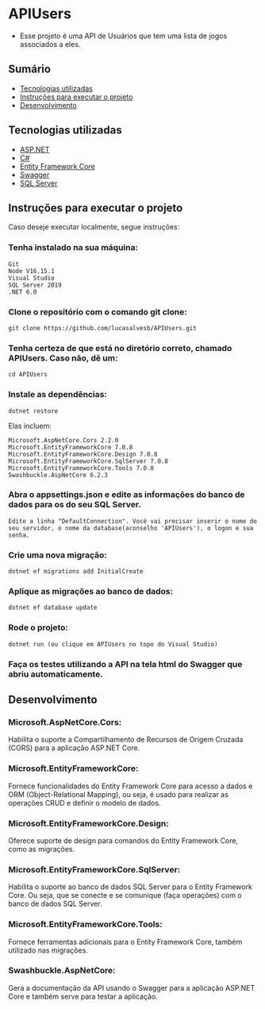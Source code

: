 # APIUsers

* Esse projeto é uma API de Usuários que tem uma lista de jogos associados a eles.

## Sumário

* [Tecnologias utilizadas](https://github.com/lucasalvesb/APIUsers/#tecnologias-utilizadas)
* [Instruções para executar o projeto](https://github.com/lucasalvesb/APIUsers#instru%C3%A7%C3%B5es-para-executar-o-projeto)
* [Desenvolvimento](https://github.com/lucasalvesb/APIUsers/#desenvolvimento)

## Tecnologias utilizadas

* [ASP.NET](https://dotnet.microsoft.com/pt-br/apps/aspnet)
* [C#](https://learn.microsoft.com/en-us/dotnet/csharp/tour-of-csharp/)
* [Entity Framework Core](https://learn.microsoft.com/en-us/aspnet/entity-framework)
* [Swagger](https://swagger.io/)
* [SQL Server](https://www.microsoft.com/en-us/sql-server/sql-server-downloads)

## Instruções para executar o projeto

Caso deseje executar localmente, segue instruções:

### Tenha instalado na sua máquina:
```
Git
Node V16.15.1
Visual Studio
SQL Server 2019
.NET 6.0
```

### Clone o repositório com o comando git clone:

```
git clone https://github.com/lucasalvesb/APIUsers.git
```

### Tenha certeza de que está no diretório correto, chamado APIUsers. Caso não, dê um:

```
cd APIUsers
```

### Instale as dependências:

```
dotnet restore
```
Elas incluem:
```
Microsoft.AspNetCore.Cors 2.2.0
Microsoft.EntityFrameworkCore 7.0.8
Microsoft.EntityFrameworkCore.Design 7.0.8
Microsoft.EntityFrameworkCore.SqlServer 7.0.8
Microsoft.EntityFrameworkCore.Tools 7.0.8
Swashbuckle.AspNetCore 6.2.3
```

### Abra o appsettings.json e edite as informações do banco de dados para os do seu SQL Server. 
```
Edite a linha "DefaultConnection". Você vai precisar inserir o nome do seu servidor, o nome da database(aconselho 'APIUsers'), o logon e sua senha.
```

### Crie uma nova migração:

```
dotnet ef migrations add InitialCreate
```

### Aplique as migrações ao banco de dados:

```
dotnet ef database update
```

### Rode o projeto:

```
dotnet run (ou clique em APIUsers no topo do Visual Studio)
```

### Faça os testes utilizando a API na tela html do Swagger que abriu automaticamente. 

## Desenvolvimento

### Microsoft.AspNetCore.Cors:
Habilita o suporte a Compartilhamento de Recursos de Origem Cruzada (CORS) para a aplicação ASP.NET Core.

### Microsoft.EntityFrameworkCore:
Fornece funcionalidades do Entity Framework Core para acesso a dados e ORM (Object-Relational Mapping), ou seja, é usado para realizar as operações CRUD e definir o modelo de dados.

### Microsoft.EntityFrameworkCore.Design:
Oferece suporte de design para comandos do Entity Framework Core, como as migrações.

### Microsoft.EntityFrameworkCore.SqlServer:
Habilita o suporte ao banco de dados SQL Server para o Entity Framework Core. Ou seja, que se conecte e se comunique (faça operações) com o banco de dados SQL Server.

### Microsoft.EntityFrameworkCore.Tools:
Fornece ferramentas adicionais para o Entity Framework Core, também utilizado nas migrações. 

### Swashbuckle.AspNetCore:
Gera a documentação da API usando o Swagger para a aplicação ASP.NET Core e também serve para testar a aplicação.



